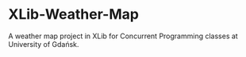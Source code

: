 # XLib-Weather-Map
A weather map project in XLib for Concurrent Programming classes at University of Gdańsk.
